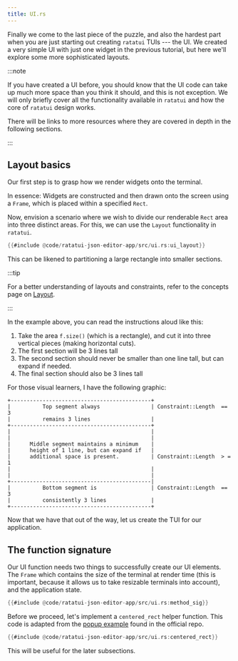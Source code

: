 ```yaml
---
title: UI.rs
---
```


Finally we come to the last piece of the puzzle, and also the hardest part when you are just
starting out creating `ratatui` TUIs --- the UI. We created a very simple UI with just one widget in
the previous tutorial, but here we'll explore some more sophisticated layouts.

:::note

If you have created a UI before, you should know that the UI code can take up much more space than
you think it should, and this is not exception. We will only briefly cover all the functionality
available in `ratatui` and how the core of `ratatui` design works.

There will be links to more resources where they are covered in depth in the following sections.

:::

## Layout basics

Our first step is to grasp how we render widgets onto the terminal.

In essence: Widgets are constructed and then drawn onto the screen using a `Frame`, which is placed
within a specified `Rect`.

Now, envision a scenario where we wish to divide our renderable `Rect` area into three distinct
areas. For this, we can use the `Layout` functionality in `ratatui`.

```rust
{{#include @code/ratatui-json-editor-app/src/ui.rs:ui_layout}}
```

This can be likened to partitioning a large rectangle into smaller sections.

:::tip

For a better understanding of layouts and constraints, refer to the concepts page on
[Layout](/concepts/layout/).

:::

In the example above, you can read the instructions aloud like this:

1. Take the area `f.size()` (which is a rectangle), and cut it into three vertical pieces (making
   horizontal cuts).
2. The first section will be 3 lines tall
3. The second section should never be smaller than one line tall, but can expand if needed.
4. The final section should also be 3 lines tall

For those visual learners, I have the following graphic:

```svgbob
+--------------------------------------------+
|          Top segment always                | Constraint::Length  == 3
|          remains 3 lines                   |
+--------------------------------------------+
|                                            |
|                                            |
|      Middle segment maintains a minimum    |
|      height of 1 line, but can expand if   |
|      additional space is present.          | Constraint::Length  > = 1
|                                            |
|                                            |
+--------------------------------------------|
|          Bottom segment is                 | Constraint::Length  == 3
|          consistently 3 lines              |
+--------------------------------------------+
```

Now that we have that out of the way, let us create the TUI for our application.

## The function signature

Our UI function needs two things to successfully create our UI elements. The `Frame` which contains
the size of the terminal at render time (this is important, because it allows us to take resizable
terminals into account), and the application state.

```rust
{{#include @code/ratatui-json-editor-app/src/ui.rs:method_sig}}
```

Before we proceed, let's implement a `centered_rect` helper function. This code is adapted from the
[popup example](https://github.com/ratatui-org/ratatui/blob/main/examples/popup.rs) found in the
official repo.

```rust
{{#include @code/ratatui-json-editor-app/src/ui.rs:centered_rect}}
```

This will be useful for the later subsections.
